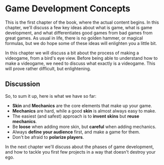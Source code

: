 # Game Development Concepts

This is the first chapter of the book, where the actual content begins. In this chapter, we'll discuss a few key ideas about what is game, what is game development, and what differentiates good games from bad games from great games. As usual in life, there is no golden hammer, or magical formulas, but we do hope some of these ideas will enlighten you a little bit.

In this chapter we will discuss a bit about the process of making a videogame, from a bird's eye view. Before being able to understand how to make a videogame, we need to discuss what exactly is a videogame. This will prove rather difficult, but enlightening.


## Discussion

So, to sum it up, here is what we have so far:

* **Skin** and **Mechanics** are the core elements that make up your game.
* **Mechanics** are hard, while a good **skin** is almost always easy to make.
* The easiest (and safest) approach is to **invent skins** but **reuse mechanics**.
* Be **loose** when adding more skin, but **careful** when adding mechanics.
* Always **define your audience** first, and make a game for them.
* Don't be afraid to **polarize players**.

In the next chapter we'll discuss about the phases of game development, and how to tackle you first few projects in a way that doesn't destroy your ego.
